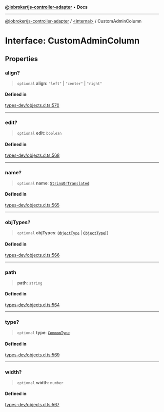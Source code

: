 [**@iobroker/js-controller-adapter**](../../README.md) • **Docs**

***

[@iobroker/js-controller-adapter](../../globals.md) / [\<internal\>](../README.md) / CustomAdminColumn

# Interface: CustomAdminColumn

## Properties

### align?

> `optional` **align**: `"left"` \| `"center"` \| `"right"`

#### Defined in

[types-dev/objects.d.ts:570](https://github.com/ioBroker/ioBroker.js-controller/blob/16f7418df1bc6d07b232fa81310bbbd4fbe2a36c/packages/types-dev/objects.d.ts#L570)

***

### edit?

> `optional` **edit**: `boolean`

#### Defined in

[types-dev/objects.d.ts:568](https://github.com/ioBroker/ioBroker.js-controller/blob/16f7418df1bc6d07b232fa81310bbbd4fbe2a36c/packages/types-dev/objects.d.ts#L568)

***

### name?

> `optional` **name**: [`StringOrTranslated`](../type-aliases/StringOrTranslated.md)

#### Defined in

[types-dev/objects.d.ts:565](https://github.com/ioBroker/ioBroker.js-controller/blob/16f7418df1bc6d07b232fa81310bbbd4fbe2a36c/packages/types-dev/objects.d.ts#L565)

***

### objTypes?

> `optional` **objTypes**: [`ObjectType`](../type-aliases/ObjectType.md) \| [`ObjectType`](../type-aliases/ObjectType.md)[]

#### Defined in

[types-dev/objects.d.ts:566](https://github.com/ioBroker/ioBroker.js-controller/blob/16f7418df1bc6d07b232fa81310bbbd4fbe2a36c/packages/types-dev/objects.d.ts#L566)

***

### path

> **path**: `string`

#### Defined in

[types-dev/objects.d.ts:564](https://github.com/ioBroker/ioBroker.js-controller/blob/16f7418df1bc6d07b232fa81310bbbd4fbe2a36c/packages/types-dev/objects.d.ts#L564)

***

### type?

> `optional` **type**: [`CommonType`](../type-aliases/CommonType.md)

#### Defined in

[types-dev/objects.d.ts:569](https://github.com/ioBroker/ioBroker.js-controller/blob/16f7418df1bc6d07b232fa81310bbbd4fbe2a36c/packages/types-dev/objects.d.ts#L569)

***

### width?

> `optional` **width**: `number`

#### Defined in

[types-dev/objects.d.ts:567](https://github.com/ioBroker/ioBroker.js-controller/blob/16f7418df1bc6d07b232fa81310bbbd4fbe2a36c/packages/types-dev/objects.d.ts#L567)
